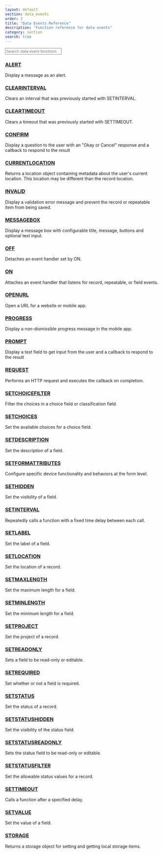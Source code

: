```yaml
---
layout: default
section: data_events
order: 2
title: "Data Events Reference"
description: "Function reference for data events"
category: section
search: true
---
```


<div class="row">
  <div class="col-xs-12 col-md-4">
    <input type="search" class="form-control search" placeholder="Search data event functions" />
  </div>
</div>

### [ALERT](/data-events/reference/alert/)

Display a message as an alert.

### [CLEARINTERVAL](/data-events/reference/clearinterval/)

Clears an interval that was previously started with SETINTERVAL.

### [CLEARTIMEOUT](/data-events/reference/cleartimeout/)

Clears a timeout that was previously started with SETTIMEOUT.

### [CONFIRM](/data-events/reference/confirm/)

Display a question to the user with an "Okay or Cancel" response and a callback to respond to the result

### [CURRENTLOCATION](/data-events/reference/currentlocation/)

Returns a location object containing metadata about the user's current location. This location may be different than the record location.

### [INVALID](/data-events/reference/invalid/)

Display a validation error message and prevent the record or repeatable item from being saved.

### [MESSAGEBOX](/data-events/reference/messagebox/)

Display a message box with configurable title, message, buttons and optional text input.

### [OFF](/data-events/reference/off/)

Detaches an event handler set by ON.

### [ON](/data-events/reference/on/)

Attaches an event handler that listens for record, repeatable, or field events.

### [OPENURL](/data-events/reference/openurl/)

Open a URL for a website or mobile app.

### [PROGRESS](/data-events/reference/progress/)

Display a non-dismissible progress message in the mobile app.

### [PROMPT](/data-events/reference/prompt/)

Display a text field to get input from the user and a callback to respond to the result

### [REQUEST](/data-events/reference/request/)

Performs an HTTP request and executes the callback on completion.

### [SETCHOICEFILTER](/data-events/reference/setchoicefilter/)

Filter the choices in a choice field or classification field.

### [SETCHOICES](/data-events/reference/setchoices/)

Set the available choices for a choice field.

### [SETDESCRIPTION](/data-events/reference/setdescription/)

Set the description of a field.

### [SETFORMATTRIBUTES](/data-events/reference/setformattributes/)

Configure specific device functionality and behaviors at the form level.

### [SETHIDDEN](/data-events/reference/sethidden/)

Set the visibility of a field.

### [SETINTERVAL](/data-events/reference/setinterval/)

Repeatedly calls a function with a fixed time delay between each call.

### [SETLABEL](/data-events/reference/setlabel/)

Set the label of a field.

### [SETLOCATION](/data-events/reference/setlocation/)

Set the location of a record.

### [SETMAXLENGTH](/data-events/reference/setmaxlength/)

Set the maximum length for a field.

### [SETMINLENGTH](/data-events/reference/setminlength/)

Set the minimum length for a field.

### [SETPROJECT](/data-events/reference/setproject/)

Set the project of a record.

### [SETREADONLY](/data-events/reference/setreadonly/)

Sets a field to be read-only or editable.

### [SETREQUIRED](/data-events/reference/setrequired/)

Set whether or not a field is required.

### [SETSTATUS](/data-events/reference/setstatus/)

Set the status of a record.

### [SETSTATUSHIDDEN](/data-events/reference/setstatushidden/)

Set the visibility of the status field.

### [SETSTATUSREADONLY](/data-events/reference/setstatusreadonly/)

Sets the status field to be read-only or editable.

### [SETSTATUSFILTER](/data-events/reference/setstatusfilter/)

Set the allowable status values for a record.

### [SETTIMEOUT](/data-events/reference/settimeout/)

Calls a function after a specified delay.

### [SETVALUE](/data-events/reference/setvalue/)

Set the value of a field.

### [STORAGE](/data-events/reference/storage/)

Returns a storage object for setting and getting local storage items.